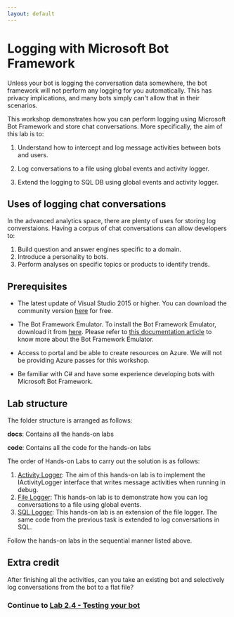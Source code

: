 ```yaml
---
layout: default
---
```


# Logging with Microsoft Bot Framework

Unless your bot is logging the conversation data somewhere, the bot framework will not perform any logging for you automatically. This has privacy implications, and many bots simply can't allow that in their scenarios.

This workshop demonstrates how you can perform logging using Microsoft Bot Framework and store chat conversations. More specifically, the aim of this lab is to:

1. Understand how to intercept and log message activities between bots and users.

2. Log conversations to a file using global events and activity logger.

3. Extend the logging to SQL DB using global events and activity logger.

## Uses of logging chat conversations

In the advanced analytics space, there are plenty of uses for storing log converstaions. Having a corpus of chat conversations can allow developers to: 
1. Build question and answer engines specific to a domain.
2. Introduce a personality to bots.
3. Perform analyses on specific topics or products to identify trends.

## Prerequisites

* The latest update of Visual Studio 2015 or higher. You can download the community version [here](http://www.visualstudio.com) for free.

* The Bot Framework Emulator. To install the Bot Framework Emulator, download it from [here](https://emulator.botframework.com/). Please refer to [this documentation article](https://github.com/microsoft/botframework-emulator/wiki/Getting-Started) to know more about the Bot Framework Emulator.

* Access to portal and be able to create resources on Azure. We will not be providing Azure passes for this workshop.

* Be familiar with C# and have some experience developing bots with Microsoft Bot Framework.

## Lab structure

The folder structure is arranged as follows:

__docs__: Contains all the hands-on labs

__code__: Contains all the code for the hands-on labs

The order of Hands-on Labs to carry out the solution is as follows:
1. [Activity Logger](docs/1_Activity_Logger.md):
The aim of this hands-on lab is to implement the IActivityLogger interface that writes message activities when running in debug. 
2. [File Logger](docs/2_File_Logger.md):
This hands-on lab is to demonstrate how you can log conversations to a file using global events.
3. [SQL Logger](docs/3_SQL_Logger.md):
This hands-on lab is an extension of the file logger. The same code from the previous task is extended to log conversations in SQL.

Follow the hands-on labs in the sequential manner listed above.

## Extra credit

After finishing all the activities, can you take an existing bot and selectively log conversations from the bot to a flat file?

### Continue to [Lab 2.4 - Testing your bot](../lab02.4-testing_bots/0_README.md)
